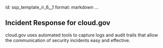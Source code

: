 id: ssp_template_ir_6__1
format: markdown
...
## Incident Response for cloud.gov

cloud.gov uses automated tools to capture logs and audit trails that allow the communication of security incidents easy and effective.
